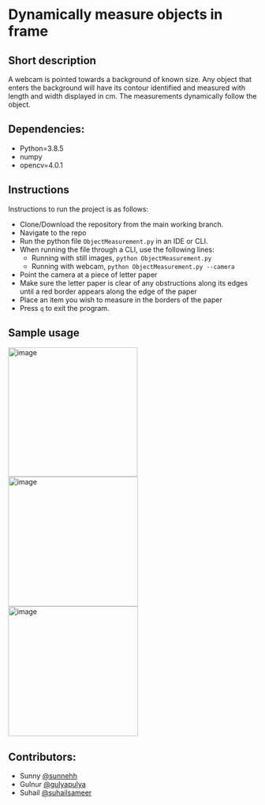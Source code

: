 # Dynamically measure objects in frame

## Short description
A webcam is pointed towards a background of known size. Any object that enters the background will have its contour identified and measured with length and width displayed in cm. The measurements dynamically follow the object.

## Dependencies:
- Python=3.8.5
- numpy
- opencv=4.0.1

## Instructions

Instructions to run the project is as follows:

- Clone/Download the repository from the main working branch.
- Navigate to the repo
- Run the python file `ObjectMeasurement.py` in an IDE or CLI.
- When running the file through a CLI, use the following lines:
    -    Running with still images, `python ObjectMeasurement.py`
    -    Running with webcam, `python ObjectMeasurement.py --camera `
- Point the camera at a piece of letter paper
- Make sure the letter paper is clear of any obstructions along its edges until a red border appears along the edge of the paper
- Place an item you wish to measure in the borders of the paper
- Press `q` to exit the program.   

## Sample usage 
<img width="262" alt="image" src="https://user-images.githubusercontent.com/54902370/231600783-06bea246-468f-4eb9-b55f-2c212c816783.png">
<img width="263" alt="image" src="https://user-images.githubusercontent.com/54902370/231601037-2e9ea647-f8e4-48b3-a3e1-d5927f1b7fe5.png">
<img width="263" alt="image" src="https://user-images.githubusercontent.com/54902370/231601249-823f442b-8b02-4081-b9e9-9aad784953c1.png">

## Contributors: 
- Sunny [@sunnehh](https://github.com/sunnehh)
- Gulnur [@gulyapulya](https://github.com/gulyapulya)
- Suhail [@suhailsameer](https://github.com/suhailsameer)
